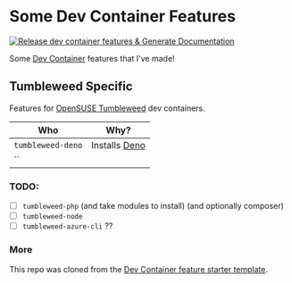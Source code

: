 
# Some Dev Container Features

[![Release dev container features & Generate Documentation](https://github.com/probablySophie/Dev-Container-Features/actions/workflows/release.yaml/badge.svg)](https://github.com/probablySophie/Dev-Container-Features/actions/workflows/release.yaml)

Some [Dev Container](https://containers.dev) features that I've made!

## Tumbleweed Specific

Features for [OpenSUSE Tumbleweed](https://hub.docker.com/r/opensuse/tumbleweed) dev containers.  

|Who|Why?|
|-|-|
|`tumbleweed-deno`|Installs [Deno](https://deno.com/)|
|``||

### TODO:
<!-- No, but really... TODO: -->

- [ ] `tumbleweed-php` (and take modules to install) (and optionally composer)  
- [ ] `tumbleweed-node`
- [ ] `tumbleweed-azure-cli` ??

### More

This repo was cloned from the [Dev Container feature starter template](https://github.com/devcontainers/feature-starter). 
